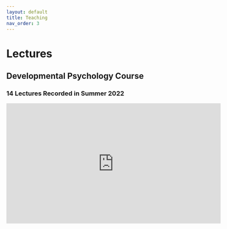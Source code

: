 ```yaml
---
layout: default
title: Teaching
nav_order: 3
---
```


# Lectures
## Developmental Psychology Course
### 14 Lectures Recorded in Summer 2022
<iframe width="560" height="315" src="https://www.youtube.com/embed/videoseries?list=PLNDTMgEsZTb456EACnAiQ0EgNr9dvpZre" title="YouTube video player" frameborder="0" allow="accelerometer; autoplay; clipboard-write; encrypted-media; gyroscope; picture-in-picture" allowfullscreen></iframe>